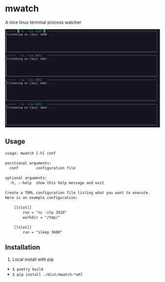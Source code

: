 # mwatch
A nice linux terminal process watcher

![screenshot](img/screenshot.png)

**Usage**
---
```
usage: mwatch [-h] conf

positional arguments:
  conf        configuration file

optional arguments:
  -h, --help  show this help message and exit

Create a TOML configuration file listing what you want to execute.
Here is an example configuration:

    [[slot]]
        run = "nc -vlp 3920"
        workdir = "/tmp/"

    [[slot]]
        run = "sleep 3600"
```

**Installation**
---

1. Local install with pip
  + `$ poetry build`
  + `$ pip install ./dist/mwatch-*whl`
  
